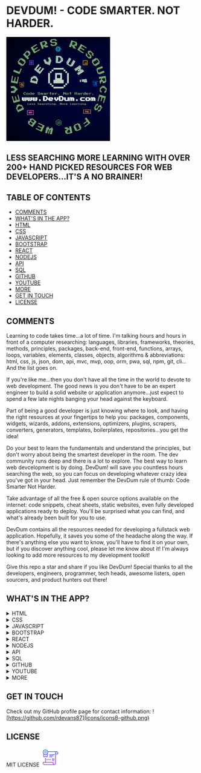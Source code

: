 # DEVDUM! - CODE SMARTER. NOT HARDER.

<img alt="devdum" title="devdum" src="DevDum copy (1).png" width="275px" />

## LESS SEARCHING MORE LEARNING WITH OVER 200+ HAND PICKED RESOURCES FOR WEB DEVELOPERS...IT'S A NO BRAINER!


## TABLE OF CONTENTS 

* [COMMENTS](#COMMENTS)
* [WHAT'S IN THE APP?](#whats-in-the-app?)
* [HTML](#html)
* [CSS](#css)
* [JAVASCRIPT](#javascript)
* [BOOTSTRAP](#bootstrap)
* [REACT](#react)
* [NODEJS](#nodejs)
* [API](#api)
* [SQL](#sql)
* [GITHUB](#github)
* [YOUTUBE](#youtube)
* [MORE](#more)
* [GET IN TOUCH](#get-in-touch)
* [LICENSE](#license)

## COMMENTS

Learning to code takes time...a lot of time. I'm talking hours and hours in front of a computer researching: languages, libraries, frameworks, theories, methods, principles, packages, back-end, front-end, functions, arrays, loops, variables, elements, classes, objects, algorithms & abbreviations: html, css, js, json, dom, api, mvc, mvp, oop, orm, pwa, sql, npm, git, cli… And the list goes on. 

If you're like me...then you don't have all the time in the world to devote to web development. The good news is you don't have to be an expert engineer to build a solid website or application anymore...just expect to spend a few late nights banging your head against the keyboard. 

Part of being a good developer is just knowing where to look, and having the right resources at your fingertips to help you: packages, components, widgets, wizards, addons, extensions, optimizers, plugins, scrapers, converters, generators, templates, boilerplates, repositories...you get the idea!
 
Do your best to learn the fundamentals and understand the principles, but don't worry about being the smartest developer in the room. The dev community runs deep and there is a lot to explore. The best way to learn web devcelopment is by doing. DevDum! will save you countless hours searching the web, so you can focus on developing whatever crazy idea you've got in your head. Just remember the DevDum rule of thumb: Code Smarter Not Harder. 

Take advantage of all the free & open source options available on the internet: code snippets, cheat sheets, static websites, even fully developed applications ready to deploy. You'll be surprised what you can find, and what's already been built for you to use. 

DevDum contains all the resources needed for developing a fullstack web application. Hopefully, it saves you some of the headache along the way. If there's anything else you want to know, you'll have to find it on your own, but if you discover anything cool, please let me know about it! I'm always looking to add more resources to my development toolkit! 

 Give this repo a star and share if you like DevDum! Special thanks to all the developers, engineers, programmer, tech heads, awesome listers, open sourcers, and product hunters out there! 

 ## WHAT'S IN THE APP?


<details>
<summary>HTML</summary>
<br>
Insert HTML Resources
</details>
<details>
<summary>CSS</summary>
<br>
Insert CSS Resources
</details>
<details>
<summary>JAVASCRIPT</summary>
<br>
Insert JAVASCRIPT Resources
</details>
<details>
<summary>BOOTSTRAP</summary>
<br>
Insert BOOTSTRAP Resources
</details>
<details>
<summary>REACT</summary>
<br>
Insert REACTResources
</details>
<details>
<summary>NODEJS</summary>
<br>
Insert NODEJS Resources
</details>
<details>
<summary>API</summary>
<br>
Insert API Resources
</details>
<details>
<summary>SQL</summary>
<br>
Insert SQL Resources
</details>
<details>
<summary>GITHUB</summary>
<br>
Insert GITHUB Resources
</details>
<details>
<summary>YOUTUBE</summary>
<br>
Insert YOUTUBE Resources
</details>
<details>
<summary>MORE</summary>
<br>
Insert MORE Resources
</details>


## GET IN TOUCH
Check out my GitHub profile page for contact information: ![https://github.com/rdevans87](icons/icons8-github.png)

## LICENSE

MIT LICENSE ![MIT LICENSE](icons/icons8-certificate.png)


